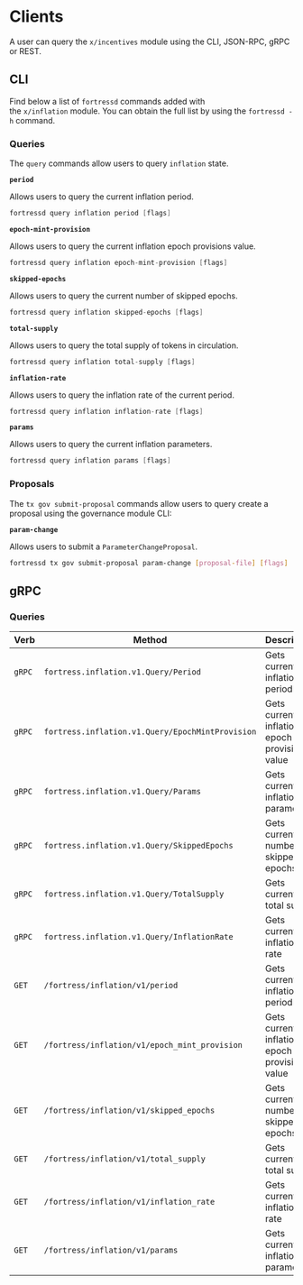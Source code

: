 <!--
order: 8
-->

# Clients

A user can query the `x/incentives` module using the CLI, JSON-RPC, gRPC or
REST.

## CLI

Find below a list of `fortressd` commands added with the `x/inflation` module. You
can obtain the full list by using the `fortressd -h` command.

### Queries

The `query` commands allow users to query `inflation` state.

**`period`**

Allows users to query the current inflation period.

```go
fortressd query inflation period [flags]
```

**`epoch-mint-provision`**

Allows users to query the current inflation epoch provisions value.

```go
fortressd query inflation epoch-mint-provision [flags]
```

**`skipped-epochs`**

Allows users to query the current number of skipped epochs.

```go
fortressd query inflation skipped-epochs [flags]
```

**`total-supply`**

Allows users to query the total supply of tokens in circulation.

```go
fortressd query inflation total-supply [flags]
```

**`inflation-rate`**

Allows users to query the inflation rate of the current period.

```go
fortressd query inflation inflation-rate [flags]
```

**`params`**

Allows users to query the current inflation parameters.

```go
fortressd query inflation params [flags]
```

### Proposals

The `tx gov submit-proposal` commands allow users to query create a proposal
using the governance module CLI:

**`param-change`**

Allows users to submit a `ParameterChangeProposal`.

```bash
fortressd tx gov submit-proposal param-change [proposal-file] [flags]
```

## gRPC

### Queries

| Verb   | Method                                        | Description                                   |
| ------ | --------------------------------------------- | --------------------------------------------- |
| `gRPC` | `fortress.inflation.v1.Query/Period`             | Gets current inflation period                 |
| `gRPC` | `fortress.inflation.v1.Query/EpochMintProvision` | Gets current inflation epoch provisions value |
| `gRPC` | `fortress.inflation.v1.Query/Params`             | Gets current inflation parameters             |
| `gRPC` | `fortress.inflation.v1.Query/SkippedEpochs`      | Gets current number of skipped epochs         |
| `gRPC` | `fortress.inflation.v1.Query/TotalSupply`        | Gets current total supply                     |
| `gRPC` | `fortress.inflation.v1.Query/InflationRate`      | Gets current inflation rate                   |
| `GET`  | `/fortress/inflation/v1/period`                  | Gets current inflation period                 |
| `GET`  | `/fortress/inflation/v1/epoch_mint_provision`    | Gets current inflation epoch provisions value |
| `GET`  | `/fortress/inflation/v1/skipped_epochs`          | Gets current number of skipped epochs         |
| `GET`  | `/fortress/inflation/v1/total_supply`          | Gets current total supply                     |
| `GET`  | `/fortress/inflation/v1/inflation_rate`          | Gets current inflation rate                   |
| `GET`  | `/fortress/inflation/v1/params`                  | Gets current inflation parameters             |
